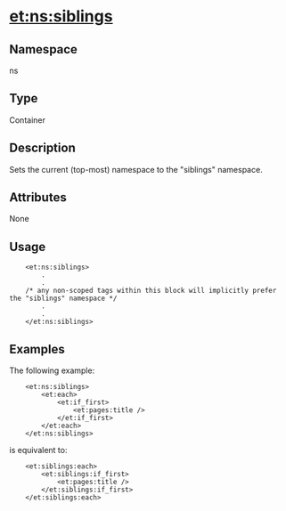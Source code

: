 # <et:ns:siblings> #

## Namespace ##
ns

## Type ##
Container

## Description ##
Sets the current (top-most) namespace to the "siblings" namespace.

## Attributes ##
None

## Usage ##

```
	<et:ns:siblings>
		.
		.
	/* any non-scoped tags within this block will implicitly prefer the "siblings" namespace */
		.
		.
	</et:ns:siblings>
```

## Examples ##

The following example:

```
	<et:ns:siblings>
		<et:each>
			<et:if_first>
				<et:pages:title />
			</et:if_first>
		</et:each>
	</et:ns:siblings>
```

is equivalent to:

```
	<et:siblings:each>
		<et:siblings:if_first>
			<et:pages:title />
		</et:siblings:if_first>
	</et:siblings:each>
```